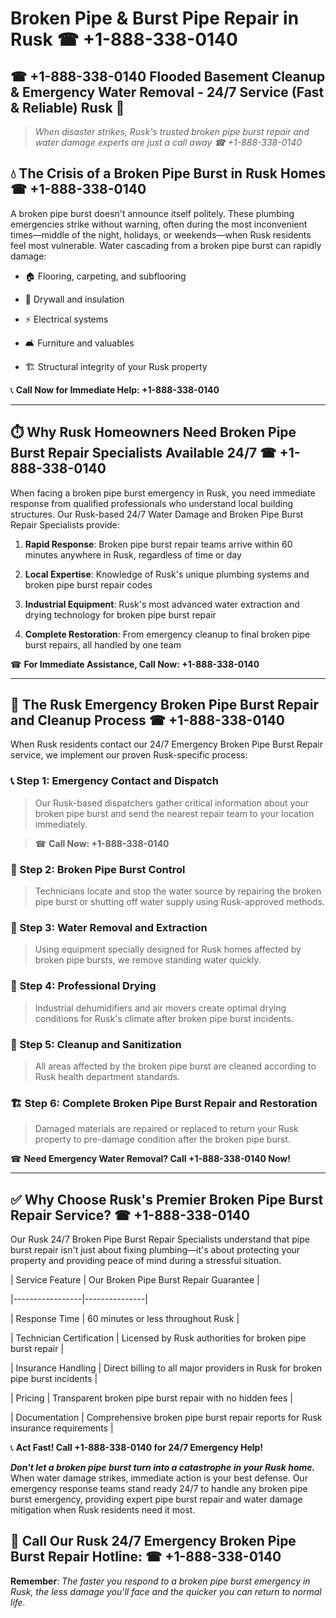 # Broken Pipe & Burst Pipe Repair in Rusk ☎ +1-888-338-0140  
## ☎ +1-888-338-0140 Flooded Basement Cleanup & Emergency Water Removal - 24/7 Service (Fast & Reliable) Rusk 🚨  

> *When disaster strikes, Rusk's trusted broken pipe burst repair and water damage experts are just a call away ☎ +1-888-338-0140*  

## 💧 The Crisis of a Broken Pipe Burst in Rusk Homes ☎ +1-888-338-0140  

A broken pipe burst doesn't announce itself politely. These plumbing emergencies strike without warning, often during the most inconvenient times—middle of the night, holidays, or weekends—when Rusk residents feel most vulnerable. Water cascading from a broken pipe burst can rapidly damage:  

* 🏠 Flooring, carpeting, and subflooring  
* 🧱 Drywall and insulation  
* ⚡ Electrical systems  
* 🛋️ Furniture and valuables  
* 🏗️ Structural integrity of your Rusk property  

📞 **Call Now for Immediate Help: +1-888-338-0140**  

---  

## ⏱️ Why Rusk Homeowners Need Broken Pipe Burst Repair Specialists Available 24/7 ☎ +1-888-338-0140  

When facing a broken pipe burst emergency in Rusk, you need immediate response from qualified professionals who understand local building structures. Our Rusk-based 24/7 Water Damage and Broken Pipe Burst Repair Specialists provide:  

1. **Rapid Response**: Broken pipe burst repair teams arrive within 60 minutes anywhere in Rusk, regardless of time or day  
2. **Local Expertise**: Knowledge of Rusk's unique plumbing systems and broken pipe burst repair codes  
3. **Industrial Equipment**: Rusk's most advanced water extraction and drying technology for broken pipe burst repair  
4. **Complete Restoration**: From emergency cleanup to final broken pipe burst repairs, all handled by one team  

☎ **For Immediate Assistance, Call Now: +1-888-338-0140**  

---  

## 🔧 The Rusk Emergency Broken Pipe Burst Repair and Cleanup Process ☎ +1-888-338-0140  

When Rusk residents contact our 24/7 Emergency Broken Pipe Burst Repair service, we implement our proven Rusk-specific process:  

### 📞 Step 1: Emergency Contact and Dispatch  
> Our Rusk-based dispatchers gather critical information about your broken pipe burst and send the nearest repair team to your location immediately.  
> ☎ **Call Now: +1-888-338-0140**  

### 🚿 Step 2: Broken Pipe Burst Control  
> Technicians locate and stop the water source by repairing the broken pipe burst or shutting off water supply using Rusk-approved methods.  

### 🌊 Step 3: Water Removal and Extraction  
> Using equipment specially designed for Rusk homes affected by broken pipe bursts, we remove standing water quickly.  

### 💨 Step 4: Professional Drying  
> Industrial dehumidifiers and air movers create optimal drying conditions for Rusk's climate after broken pipe burst incidents.  

### 🧼 Step 5: Cleanup and Sanitization  
> All areas affected by the broken pipe burst are cleaned according to Rusk health department standards.  

### 🏗️ Step 6: Complete Broken Pipe Burst Repair and Restoration  
> Damaged materials are repaired or replaced to return your Rusk property to pre-damage condition after the broken pipe burst.  

☎ **Need Emergency Water Removal? Call +1-888-338-0140 Now!**  

---  

## ✅ Why Choose Rusk's Premier Broken Pipe Burst Repair Service? ☎ +1-888-338-0140  

Our Rusk 24/7 Broken Pipe Burst Repair Specialists understand that pipe burst repair isn't just about fixing plumbing—it's about protecting your property and providing peace of mind during a stressful situation.  

| Service Feature | Our Broken Pipe Burst Repair Guarantee |  
|-----------------|---------------|  
| Response Time | 60 minutes or less throughout Rusk |  
| Technician Certification | Licensed by Rusk authorities for broken pipe burst repair |  
| Insurance Handling | Direct billing to all major providers in Rusk for broken pipe burst incidents |  
| Pricing | Transparent broken pipe burst repair with no hidden fees |  
| Documentation | Comprehensive broken pipe burst repair reports for Rusk insurance requirements |  

📞 **Act Fast! Call +1-888-338-0140 for 24/7 Emergency Help!**  

***Don't let a broken pipe burst turn into a catastrophe in your Rusk home.*** When water damage strikes, immediate action is your best defense. Our emergency response teams stand ready 24/7 to handle any broken pipe burst emergency, providing expert pipe burst repair and water damage mitigation when Rusk residents need it most.  

## 📱 Call Our Rusk 24/7 Emergency Broken Pipe Burst Repair Hotline: ☎ +1-888-338-0140  

**Remember**: *The faster you respond to a broken pipe burst emergency in Rusk, the less damage you'll face and the quicker you can return to normal life.*